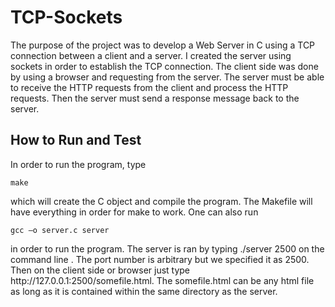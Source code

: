 # TCP-Sockets

The purpose of the project was to develop a Web Server in C using a TCP connection between a client and a server. I created the server using sockets in order to establish the TCP connection. The client side was done by using a browser and requesting from the server. The server must be able to receive the HTTP requests from the client and process the HTTP requests. Then the server must send a response message back to the server.

## How to Run and Test

In order to run the program, type
```
make
```
which will create the C object and compile the program. The Makefile will have everything in order for make to work. One can also run 
```
gcc –o server.c server 
```
in order to run the program. The server is ran by typing ./server 2500 on the command line . The port number is arbitrary but we specified it as 2500. Then on the client side or browser just type http://<span></span>127.0.0.1:2500/somefile.html. The somefile.html can be any html file as long as it is contained within the same directory as the server.
